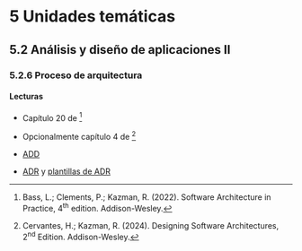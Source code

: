 # 5 Unidades temáticas

## 5.2 Análisis y diseño de aplicaciones II

### 5.2.6 Proceso de arquitectura

#### Lecturas

* Capítulo 20 de [^1]

[^1]: Bass, L.; Clements, P.; Kazman, R. (2022). Software Architecture in
    Practice, 4<sup>th</sup> edition. Addison-Wesley.

* Opcionalmente capítulo 4 de [^2]

[^2]: Cervantes, H.; Kazman, R. (2024). Designing Software Architectures,
    2<sup>nd</sup> Edition. Addison-Wesley.

* [ADD](/2_Tecnicas_y_herramientas/2_6_2_ADD.md)

* [ADR](/4_Conceptos/4_ADR.md) y [plantillas de ADR](/3_Plantillas/3_18_ADR.md)
